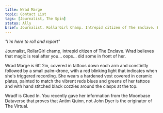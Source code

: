 ```yaml
---
title: Wrad Marge
topic: Contact List
tags: [Journalist, The Spin]
status: Ally
brief: Journalist. RollarGirl Champ. Intrepid citizen of The Enclave. Wrad Marge believes that magic is real after you... oops... did some in front of her. 
---
```


*"I'm here to roll and report"*

Journalist, RollarGirl champ, intrepid citizen of The Enclave. Wrad believes that magic is real after you... oops... did some in front of her. 

Wrad Marge is 6ft 2in, covered in tattoos down each arm and constintly followed by a small palm-drone, with a red blinking light that indicates when she's triggered recording. She wears a hardened vest covered in ceramic plates, painted to match the vibrent reds blues and greens of her tattoos and with hand stitched black cozzies around the clasps at the top.

Wradf is Clued In. You recently gave her information from the Moonbase Dataverse that proves that Antim Quinn, not John Dyer is the originator of The Virtual. 
